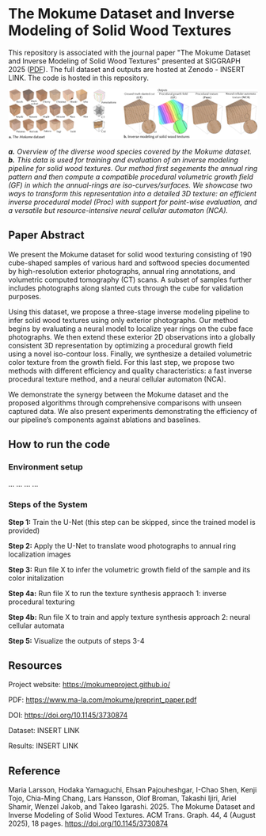 # The Mokume Dataset and Inverse Modeling of Solid Wood Textures

This repository is associated with the journal paper "The Mokume Dataset and Inverse Modeling of Solid Wood Textures" presented at SIGGRAPH 2025 ([PDF](https://www.ma-la.com/mokume/preprint_paper.pdf)).
The full dataset and outputs are hosted at Zenodo - INSERT LINK. The code is hosted in this repository.


![Teaser image.](README_IMGS/teaser.jpg)

***a.*** *Overview of the diverse wood species covered by the Mokume dataset.*
***b.*** *This data is used for training and evaluation of an inverse modeling pipeline for solid wood textures. Our method first segements the annual ring pattern and then compute a compatible procedural volumetric growth field (GF) in which the annual-rings are iso-curves/surfaces. We showcase two ways to transform this representation into a detailed 3D texture: an efficient inverse procedural model (Proc) with support for point-wise evaluation, and a versatile but resource-intensive neural cellular automaton (NCA).*

## Paper Abstract

We present the Mokume dataset for solid wood texturing consisting of 190 cube-shaped samples of various hard and softwood species documented by high-resolution exterior photographs, annual ring annotations, and volumetric computed tomography (CT) scans. A subset of samples further includes photographs along slanted cuts through the cube for validation purposes.


Using this dataset, we propose a three-stage inverse modeling pipeline to infer solid wood textures using only exterior photographs. Our method begins by evaluating a neural model to localize year rings on the cube face photographs. We then extend these exterior 2D observations into a globally consistent 3D representation by optimizing a procedural growth field using a novel iso-contour loss. Finally, we synthesize a detailed volumetric color texture from the growth field. For this last step, we propose two methods with different efficiency and quality characteristics: a fast inverse procedural texture method, and a neural cellular automaton (NCA). 


We demonstrate the synergy between the Mokume dataset and the proposed algorithms through comprehensive comparisons with unseen captured data. We also present experiments demonstrating the efficiency of our pipeline’s components against ablations and baselines. 

## How to run the code

### Environment setup

...
...
...
...

### Steps of the System

**Step 1:** Train the U-Net (this step can be skipped, since the trained model is provided)

**Step 2:** Apply the U-Net to translate wood photographs to annual ring localization images

**Step 3:** Run file X to infer the volumetric growth field of the sample and its color initalization

**Step 4a:** Run file X to run the texture synthesis appraoch 1: inverse procedural texturing

**Step 4b:** Run file X to train and apply texture synthesis approach 2: neural cellular automata

**Step 5:** Visualize the outputs of steps 3-4

## Resources

Project website: https://mokumeproject.github.io/

PDF: https://www.ma-la.com/mokume/preprint_paper.pdf 

DOI: https://doi.org/10.1145/3730874

Dataset: INSERT LINK

Results: INSERT LINK

## Reference

Maria Larsson, Hodaka Yamaguchi, Ehsan Pajouheshgar, I-Chao Shen, Kenji Tojo, Chia-Ming Chang, Lars Hansson, Olof Broman, Takashi Ijiri, Ariel Shamir, Wenzel Jakob, and Takeo Igarashi. 2025. The Mokume Dataset and Inverse Modeling of Solid Wood Textures. ACM Trans. Graph. 44, 4 (August 2025), 18 pages. https://doi.org/10.1145/3730874